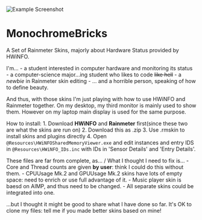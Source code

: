 ![Example Screenshot](http://raw.github.com/Turbstructor/MonochromeBricks/mater/example.png)

# MonochromeBricks
A Set of Rainmeter Skins, majorly about Hardware Status provided by HWiNFO.

I'm...
    - a student interested in computer hardware and monitoring its status
    - a computer-science major...ing student who likes to code ~~like hell~~
    - a _newbie_ in Rainmeter skin editing
    - ... and a horrible person, speaking of how to define beauty.

And thus, with those skins I'm just playing with how to use HWiNFO and Rainmeter together. On my desktop, my third monitor is mainly used to show them. However on my laptop main display is used for the same purpose.

How to install:
    1. Download **HWiNFO** and **Rainmeter** first(since these two are what the skins are run on)
    2. Download this as .zip
    3. Use .rmskin to install skins and plugins directly
    4. Open `@Resources\HWiNFOSharedMemoryViewer.exe` and edit instances and entry IDS in `@Resources\HWiNFO_IDs.inc` with IDs in 'Sensor Details' and 'Entry Details'.
    
These files are far from complete, as... / What I thought I need to fix is...
    - Core and Thread counts are given **by user**: think I could do this without them.
    - CPUUsage Mk.2 and GPUUsage Mk.2 skins have lots of empty space: need to enrich or use full advantage of it.
    - Music player skin is baesd on AIMP, and thus need to be changed.
    - All separate skins could be integrated into one.
    
...but I thought it might be good to share what I have done so far. It's OK to clone my files: tell me if you made better skins based on mine!
